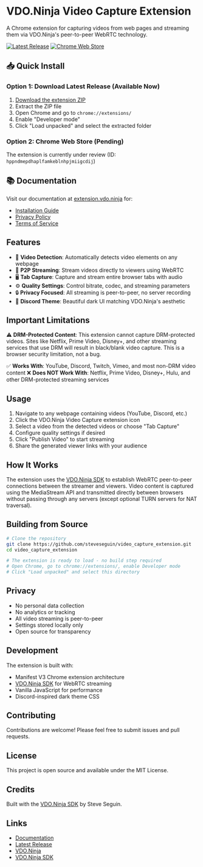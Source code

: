 # VDO.Ninja Video Capture Extension

A Chrome extension for capturing videos from web pages and streaming them via VDO.Ninja's peer-to-peer WebRTC technology.

[![Latest Release](https://img.shields.io/github/v/release/steveseguin/video_capture_extension)](https://github.com/steveseguin/video_capture_extension/releases/latest)
[![Chrome Web Store](https://img.shields.io/badge/Chrome%20Web%20Store-Pending%20Review-yellow)](https://chrome.google.com/webstore/detail/hppndmepdhaplfamkeblnhpjmiigcdij)

## 📥 Quick Install

### Option 1: Download Latest Release (Available Now)
1. [Download the extension ZIP](https://github.com/steveseguin/video_capture_extension/releases/latest/download/vdo-ninja-capture-extension.zip)
2. Extract the ZIP file
3. Open Chrome and go to `chrome://extensions/`
4. Enable "Developer mode"
5. Click "Load unpacked" and select the extracted folder

### Option 2: Chrome Web Store (Pending)
The extension is currently under review (ID: `hppndmepdhaplfamkeblnhpjmiigcdij`)

## 📚 Documentation

Visit our documentation at [extension.vdo.ninja](https://extension.vdo.ninja/) for:
- [Installation Guide](https://extension.vdo.ninja/installation.html)
- [Privacy Policy](https://extension.vdo.ninja/privacy.html)
- [Terms of Service](https://extension.vdo.ninja/terms.html)

## Features

- 🎥 **Video Detection**: Automatically detects video elements on any webpage
- 📡 **P2P Streaming**: Stream videos directly to viewers using WebRTC
- 🖥️ **Tab Capture**: Capture and stream entire browser tabs with audio
- ⚙️ **Quality Settings**: Control bitrate, codec, and streaming parameters
- 🔒 **Privacy Focused**: All streaming is peer-to-peer, no server recording
- 🎨 **Discord Theme**: Beautiful dark UI matching VDO.Ninja's aesthetic

## Important Limitations

⚠️ **DRM-Protected Content**: This extension cannot capture DRM-protected videos. Sites like Netflix, Prime Video, Disney+, and other streaming services that use DRM will result in black/blank video capture. This is a browser security limitation, not a bug.

✅ **Works With**: YouTube, Discord, Twitch, Vimeo, and most non-DRM video content
❌ **Does NOT Work With**: Netflix, Prime Video, Disney+, Hulu, and other DRM-protected streaming services

## Usage

1. Navigate to any webpage containing videos (YouTube, Discord, etc.)
2. Click the VDO.Ninja Video Capture extension icon
3. Select a video from the detected videos or choose "Tab Capture"
4. Configure quality settings if desired
5. Click "Publish Video" to start streaming
6. Share the generated viewer links with your audience

## How It Works

The extension uses the [VDO.Ninja SDK](https://sdk.vdo.ninja) to establish WebRTC peer-to-peer connections between the streamer and viewers. Video content is captured using the MediaStream API and transmitted directly between browsers without passing through any servers (except optional TURN servers for NAT traversal).

## Building from Source

```bash
# Clone the repository
git clone https://github.com/steveseguin/video_capture_extension.git
cd video_capture_extension

# The extension is ready to load - no build step required
# Open Chrome, go to chrome://extensions/, enable Developer mode
# Click "Load unpacked" and select this directory
```

## Privacy

- No personal data collection
- No analytics or tracking
- All video streaming is peer-to-peer
- Settings stored locally only
- Open source for transparency

## Development

The extension is built with:
- Manifest V3 Chrome extension architecture
- [VDO.Ninja SDK](https://sdk.vdo.ninja) for WebRTC streaming
- Vanilla JavaScript for performance
- Discord-inspired dark theme CSS

## Contributing

Contributions are welcome! Please feel free to submit issues and pull requests.

## License

This project is open source and available under the MIT License.

## Credits

Built with the [VDO.Ninja SDK](https://sdk.vdo.ninja) by Steve Seguin.

## Links

- [Documentation](https://steveseguin.github.io/video_capture_extension/)
- [Latest Release](https://github.com/steveseguin/video_capture_extension/releases/latest)
- [VDO.Ninja](https://vdo.ninja)
- [VDO.Ninja SDK](https://sdk.vdo.ninja)